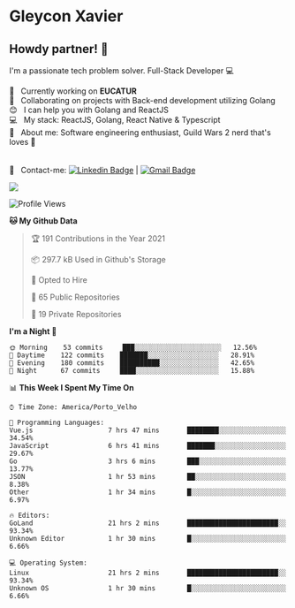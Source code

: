 # Gleycon Xavier

## Howdy partner! 👋

I'm a passionate tech problem solver.
Full-Stack Developer :computer:

 :rocket:  &nbsp; Currently working on **EUCATUR**
 <br/> :purple_heart: &nbsp; Collaborating on projects with Back-end development utilizing Golang
 <br/> :blush: &nbsp; I can help you with Golang and ReactJS
 <br/> :computer: &nbsp; My stack: ReactJS, Golang, React Native & Typescript
 <br/> 💬  &nbsp; About me: Software engineering enthusiast, Guild Wars 2 nerd that's loves :apple:
 <br/>
 <br/>
 <br/> :email: &nbsp; Contact-me: [![Linkedin Badge](https://img.shields.io/badge/-GleyconXavier-blue?style=flat-square&logo=Linkedin&logoColor=white&link=https://www.linkedin.com/in/gleyconxavier/)](https://www.linkedin.com/in/gleyconxavier/) 
| 
[![Gmail Badge](https://img.shields.io/badge/-gleyconxcarlos@gmail.com-c14438?style=flat-square&logo=Gmail&logoColor=white&link=mailto:gleyconxcarlos@gmail.com)](mailto:gleyconxcarlos@gmail.com)

![](https://komarev.com/ghpvc/?username=gleyconxavier)

<!--START_SECTION:waka-->
![Profile Views](http://img.shields.io/badge/Profile%20Views-1-blue)

**🐱 My Github Data** 

> 🏆 191 Contributions in the Year 2021
 > 
> 📦 297.7 kB Used in Github's Storage 
 > 
> 💼 Opted to Hire
 > 
> 📜 65 Public Repositories 
 > 
> 🔑 19 Private Repositories  
 > 
**I'm a Night 🦉** 

```text
🌞 Morning    53 commits     ███░░░░░░░░░░░░░░░░░░░░░░   12.56% 
🌆 Daytime    122 commits    ███████░░░░░░░░░░░░░░░░░░   28.91% 
🌃 Evening    180 commits    ██████████░░░░░░░░░░░░░░░   42.65% 
🌙 Night      67 commits     ████░░░░░░░░░░░░░░░░░░░░░   15.88%

```


📊 **This Week I Spent My Time On** 

```text
⌚︎ Time Zone: America/Porto_Velho

💬 Programming Languages: 
Vue.js                   7 hrs 47 mins       ████████░░░░░░░░░░░░░░░░░   34.54% 
JavaScript               6 hrs 41 mins       ███████░░░░░░░░░░░░░░░░░░   29.67% 
Go                       3 hrs 6 mins        ███░░░░░░░░░░░░░░░░░░░░░░   13.77% 
JSON                     1 hr 53 mins        ██░░░░░░░░░░░░░░░░░░░░░░░   8.38% 
Other                    1 hr 34 mins        █░░░░░░░░░░░░░░░░░░░░░░░░   6.97%

🔥 Editors: 
GoLand                   21 hrs 2 mins       ███████████████████████░░   93.34% 
Unknown Editor           1 hr 30 mins        █░░░░░░░░░░░░░░░░░░░░░░░░   6.66%

💻 Operating System: 
Linux                    21 hrs 2 mins       ███████████████████████░░   93.34% 
Unknown OS               1 hr 30 mins        █░░░░░░░░░░░░░░░░░░░░░░░░   6.66%

```


<!--END_SECTION:waka-->
